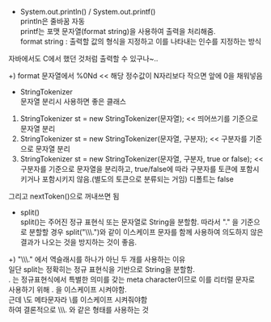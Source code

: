   
- System.out.println() / System.out.printf()  
println은 줄바꿈 자동  
printf는 포맷 문자열(format string)을 사용하여 출력을 처리해줌.  
format string : 출력할 값의 형식을 지정하고 이를 나타내는 인수를 지정하는 방식  
  
자바에서도 C에서 했던 것처럼 출력할 수 있구나~..  
  
+) format 문자열에서 %0Nd << 해당 정수값이 N자리보다 작으면 앞에 0을 채워넣음  
     
- StringTokenizer  
문자열 분리시 사용하면 좋은 클래스  
1. StringTokenizer st = new StringTokenizer(문자열); << 띄어쓰기를 기준으로 문자열 분리  
2. StringTokenizer st = new StringTokenizer(문자열, 구분자); << 구분자를 기준으로 문자열 분리  
3. StringTokenizer st = new StringTokenizer(문자열, 구분자, true or false); << 구분자를 기준으로 문자열을 분리하고, true/false에 따라 구분자를 토큰에 포함시키거나 포함시키지 않음.(별도의 토큰으로 분류되는 거임) 디폴트는 false
  
그리고 nextToken()으로 꺼내쓰면 됨  
  
  
- split()  
split()는 주어진 정규 표현식 또는 문자열로 String을 분할함. 따라서 "." 을 기준으로 분할할 경우 split("\\\\\\.")와 같이 이스케이프 문자를 함께 사용하여 의도하지 않은 결과가 나오는 것을 방지하는 것이 좋음.
    
+) "\\\\\\." 에서 역슬래시를 하나가 아닌 두 개를 사용하는 이유  
일단 split는 정확히는 정규 표현식을 기반으로 String을 분할함.  
 . 는 정규표현식에서 특별한 의미를 갖는 meta character이므로 이를 리터럴 문자로 사용하기 위해 . 을 이스케이프 시켜야함.  
근데 \도 메타문자라 \를 이스케이프 시켜줘야함  
하여 결론적으로 \\\\\\. 와 같은 형태를 사용하는 것 
  